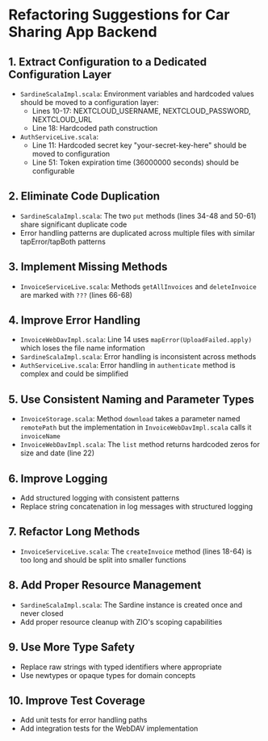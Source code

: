 # Refactoring Suggestions for Car Sharing App Backend

## 1. Extract Configuration to a Dedicated Configuration Layer

- `SardineScalaImpl.scala`: Environment variables and hardcoded values should be moved to a configuration layer:
    - Lines 10-17: NEXTCLOUD_USERNAME, NEXTCLOUD_PASSWORD, NEXTCLOUD_URL
    - Line 18: Hardcoded path construction
- `AuthServiceLive.scala`:
    - Line 11: Hardcoded secret key "your-secret-key-here" should be moved to configuration
    - Line 51: Token expiration time (36000000 seconds) should be configurable

## 2. Eliminate Code Duplication

- `SardineScalaImpl.scala`: The two `put` methods (lines 34-48 and 50-61) share significant duplicate code
- Error handling patterns are duplicated across multiple files with similar tapError/tapBoth patterns

## 3. Implement Missing Methods

- `InvoiceServiceLive.scala`: Methods `getAllInvoices` and `deleteInvoice` are marked with `???` (lines 66-68)

## 4. Improve Error Handling

- `InvoiceWebDavImpl.scala`: Line 14 uses `mapError(UploadFailed.apply)` which loses the file name information
- `SardineScalaImpl.scala`: Error handling is inconsistent across methods
- `AuthServiceLive.scala`: Error handling in `authenticate` method is complex and could be simplified

## 5. Use Consistent Naming and Parameter Types

- `InvoiceStorage.scala`: Method `download` takes a parameter named `remotePath` but the implementation in
  `InvoiceWebDavImpl.scala` calls it `invoiceName`
- `InvoiceWebDavImpl.scala`: The `list` method returns hardcoded zeros for size and date (line 22)

## 6. Improve Logging

- Add structured logging with consistent patterns
- Replace string concatenation in log messages with structured logging

## 7. Refactor Long Methods

- `InvoiceServiceLive.scala`: The `createInvoice` method (lines 18-64) is too long and should be split into smaller
  functions

## 8. Add Proper Resource Management

- `SardineScalaImpl.scala`: The Sardine instance is created once and never closed
- Add proper resource cleanup with ZIO's scoping capabilities

## 9. Use More Type Safety

- Replace raw strings with typed identifiers where appropriate
- Use newtypes or opaque types for domain concepts

## 10. Improve Test Coverage

- Add unit tests for error handling paths
- Add integration tests for the WebDAV implementation